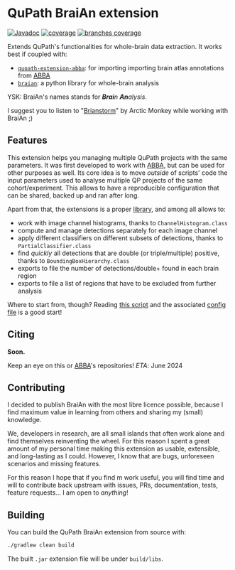 <!--
SPDX-FileCopyrightText: 2024 Carlo Castoldi <carlo.castoldi@outlook.com>

SPDX-License-Identifier: CC0-1.0
-->
# QuPath BraiAn extension
[![Javadoc](https://img.shields.io/badge/JavaDoc-Online-green)](https://carlocastoldi.github.io/qupath-extension-braian/docs/)
[![coverage](https://img.shields.io/endpoint?url=https://raw.githubusercontent.com/carlocastoldi/qupath-extension-braian/badges/.github/badges/jacoco.json)](https://carlocastoldi.github.io/qupath-extension-braian/coverage/)
[![branches coverage](https://img.shields.io/endpoint?url=https://raw.githubusercontent.com/carlocastoldi/qupath-extension-braian/badges/.github/badges/branches.json)](https://carlocastoldi.github.io/qupath-extension-braian/coverage/)

Extends QuPath's functionalities for whole-brain data extraction. It works best if coupled with:
* [`qupath-extension-abba`](https://github.com/biop/qupath-extension-abba): for importing importing brain atlas annotations from [ABBA](https://abba-documentation.readthedocs.io/en/latest/)
* [`braian`](https://codeberg.org/SilvaLab/BraiAn): a python library for whole-brain analysis

YSK: BraiAn's names stands for _**Brai**n **An**alysis_.

I suggest you to listen to "[Brianstorm](https://en.wikipedia.org/wiki/Brianstorm)" by Arctic Monkey while working with BraiAn ;)


## Features

This extension helps you managing multiple QuPath projects with the same parameters.
It was first developed to work with [ABBA](https://abba-documentation.readthedocs.io/en/latest/), but can be used for other purposes as well.
Its core idea is to move _outside_ of scripts' code the input parameters used to analyse multiple QP projects of the same cohort/experiment.
This allows to have a reproducible configuration that can be shared, backed up and ran after long.

Apart from that, the extensions is a proper [library](https://carlocastoldi.github.io/qupath-extension-braian/docs/), and among all allows to:
- work with image channel histograms, thanks to `ChannelHistogram.class`
- compute and manage detections separately for each image channel
- apply different classifiers on different subsets of detections, thanks to `PartialClassifier.class`
- find _quickly_ all detections that are double (or triple/multiple) positive, thanks to `BoundingBoxHierarchy.class`
- exports to file the number of detections/double+ found in each brain region
- exports to file a list of regions that have to be excluded from further analysis

Where to start from, though? Reading [this script](https://github.com/carlocastoldi/qupath-extension-braian/blob/master/src/main/resources/scripts/compute_classify_overlap_export_exclude_detections.groovy) and the associated [config file](https://github.com/carlocastoldi/qupath-extension-braian/blob/master/BraiAn.yml) is a good start!

## Citing

**Soon.**

Keep an eye on this or [ABBA](https://github.com/biop/qupath-extension-abba)'s repositories! _ETA_: June 2024

## Contributing

I decided to publish BraiAn with the most libre licence possible, because I find maximum value in learning from others and sharing my (small) knowledge.

We, developers in research, are all small islands that often work alone and find themselves reinventing the wheel. For this reason I spent a great amount of my personal time making this extension as usable, extensible, and long-lasting as I could.
However, I know that are bugs, unforeseen scenarios and missing features.

For this reason I hope that if you find m work useful, you will find time and will to contribute back upstream with issues, PRs, documentation, tests, feature requests... I am open to _anything_!

## Building

You can build the QuPath BraiAn extension from source with:

```bash
./gradlew clean build
```

The built `.jar` extension file will be under `build/libs`.
